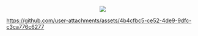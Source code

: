 <p align="center">
  <a href="https://skillicons.dev">
    <img src="https://skillicons.dev/icons?i=react,nodejs,ts" />
  </a>
  <a href="https://github.com/user-attachments/assets/29d6b831-dc66-4d13-aa09-ff527264750f">
</p>



https://github.com/user-attachments/assets/4b4cfbc5-ce52-4de9-9dfc-c3ca776c6277



